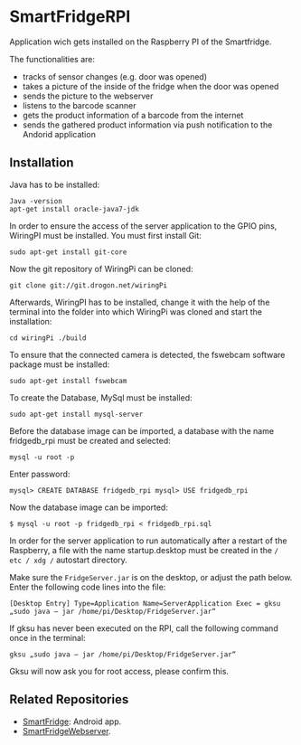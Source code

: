 # SmartFridgeRPI

Application wich gets installed on the Raspberry PI of the Smartfridge.

The functionalities are:
- tracks of sensor changes (e.g. door was opened)
- takes a picture of the inside of the fridge when the door was opened
- sends the picture to the webserver
- listens to the barcode scanner
- gets the product information of a barcode from the internet
- sends the gathered product information via push notification to the Andorid application

## Installation

Java has to be installed:

    Java -version
    apt-get install oracle-java7-jdk


In order to ensure the access of the server application to the GPIO pins, WiringPI must be installed. You must first install Git: 

    sudo apt-get install git-core

Now the git repository of WiringPi can be cloned: 

    git clone git://git.drogon.net/wiringPi

Afterwards, WiringPI has to be installed, change it with the help of the terminal into the folder into which WiringPi was cloned and start the installation: 

    cd wiringPi ./build

To ensure that the connected camera is detected, the fswebcam software package must be installed: 

    sudo apt-get install fswebcam

To create the Database, MySql must be installed: 

    sudo apt-get install mysql-server

Before the database image can be imported, a database with the name fridgedb_rpi must be created and selected: 

    mysql -u root -p 
Enter password: 

    mysql> CREATE DATABASE fridgedb_rpi mysql> USE fridgedb_rpi

Now the database image can be imported: 

    $ mysql -u root -p fridgedb_rpi < fridgedb_rpi.sql

In order for the server application to run automatically after a restart of the Raspberry, a file with the name startup.desktop must be created in the `/ etc / xdg /` autostart directory. 

Make sure the `FridgeServer.jar` is on the desktop, or adjust the path below.
Enter the following code lines into the file: 

    [Desktop Entry] Type=Application Name=ServerApplication Exec = gksu „sudo java – jar /home/pi/Desktop/FridgeServer.jar“

If gksu has never been executed on the RPI, call the following command once in the terminal: 

    gksu „sudo java – jar /home/pi/Desktop/FridgeServer.jar“

Gksu will now ask you for root access, please confirm this.

## Related Repositories

* [SmartFridge](https://github.com/REMEXLabs/SmartFridge): Android app.
* [SmartFridgeWebserver](https://github.com/REMEXLabs/SmartFridgeWebserver).
